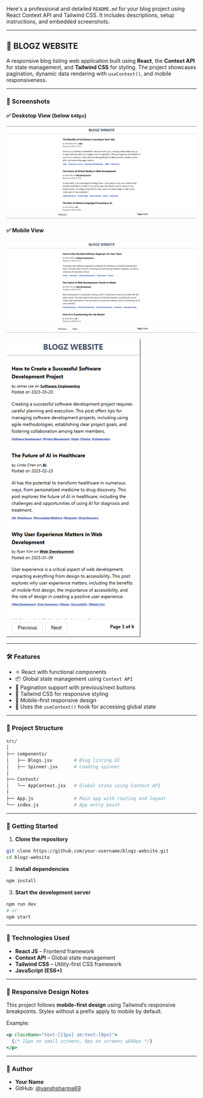 Here's a professional and detailed `README.md` for your blog project using React Context API and Tailwind CSS. It includes descriptions, setup instructions, and embedded screenshots.

---

## 📝 BLOGZ WEBSITE

A responsive blog listing web application built using **React**, the **Context API** for state management, and **Tailwind CSS** for styling. The project showcases pagination, dynamic data rendering with `useContext()`, and mobile responsiveness.

---

### 📸 Screenshots

#### ✅ Deskstop View (below `640px`)

![Mobile Screenshot](/Screenshot%202025-05-12%20104305.png)

#### ✅ Mobile View

![Tablet Screenshot](/Screenshot%202025-05-12%20104339.png)

![Desktop Screenshot](/Screenshot%202025-05-12%20104402.png)

---

### 🛠️ Features

* ⚛️ React with functional components
* 📦 Global state management using `Context API`
* 🔄 Pagination support with previous/next buttons
* 🎨 Tailwind CSS for responsive styling
* 📱 Mobile-first responsive design
* 🧠 Uses the `useContext()` hook for accessing global state

---

### 📁 Project Structure

```bash
src/
│
├── components/
│   ├── Blogs.jsx        # Blog listing UI
│   ├── Spinner.jsx      # Loading spinner
│
├── Context/
│   └── AppContext.jsx   # Global state using Context API
│
├── App.js               # Main app with routing and layout
└── index.js             # App entry point
```

---

### 🚀 Getting Started

1. **Clone the repository**

```bash
git clone https://github.com/your-username/blogz-website.git
cd blogz-website
```

2. **Install dependencies**

```bash
npm install
```

3. **Start the development server**

```bash
npm run dev
# or
npm start
```

---

### 🧩 Technologies Used

* **React JS** – Frontend framework
* **Context API** – Global state management
* **Tailwind CSS** – Utility-first CSS framework
* **JavaScript (ES6+)**

---

### 📱 Responsive Design Notes

This project follows **mobile-first design** using Tailwind’s responsive breakpoints. Styles without a prefix apply to mobile by default.

Example:

```jsx
<p className="text-[11px] sm:text-[9px]">
  {/* 11px on small screens, 9px on screens ≥640px */}
</p>
```

---

### 🙌 Author

* **Your Name**
* GitHub: [@vanshsharma69](https://github.com/vanshsharma69)